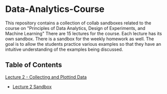 # Data-Analytics-Course
This repository contains a collection of collab sandboxes related to the course on  "Principles of Data Analytics, Design of Experiments, and Machine Learning" There are 15 lectures for the course. Each lecture has its own sandbox. There is a sandbox for the weekly homework as well. The goal is to allow the students practice various examples so that they have an intuitive understanding of the examples being discussed. 


## Table of Contents
[Lecture 2 - Collecting and Plottind Data](../master/Lecture-PDFs/Lecture2-2019-Collecting-and-plotting-data.pdf "Lecture 2 PDF")
* [Lecture 2 Sandbox](../master/Sandboxes/ECE_595_Lecture_02_Collecting_and_Plotting_Data.ipynb "Lecture 2 Sandbox")

